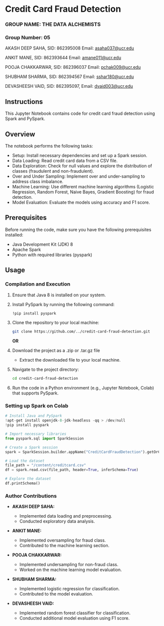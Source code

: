 # Credit Card Fraud Detection

### GROUP NAME: THE DATA ALCHEMISTS
###  Group Number: 05

AKASH DEEP SAHA, SID: 862395008  Email: asaha037@ucr.edu

ANKIT MANE, SID: 862393644 Email: amane011@ucr.edu 

POOJA CHAKKARWAR, SID: 862396037 Email: pchak009@ucr.edu

SHUBHAM SHARMA, SID: 862394567 Email: sshar180@ucr.edu 

DEVASHEESH VAID, SID: 862395097, Email: dvaid003@ucr.edu 

## Instructions

This Jupyter Notebook contains code for credit card fraud detection using Spark and PySpark.


## Overview

The notebook performs the following tasks:
- Setup: Install necessary dependencies and set up a Spark session.
- Data Loading: Read credit card data from a CSV file.
- Data Exploration: Check for null values and explore the distribution of classes (fraudulent and non-fraudulent).
- Over and Under Sampling: Implement over and under-sampling to address class imbalance.
- Machine Learning: Use different machine learning algorithms (Logistic Regression, Random Forest, Naive Bayes, Gradient Boosting) for fraud detection.
- Model Evaluation: Evaluate the models using accuracy and F1 score.

## Prerequisites

Before running the code, make sure you have the following prerequisites installed:

- Java Development Kit (JDK) 8
- Apache Spark
- Python with required libraries (pyspark)


## Usage

### Compilation and Execution
1. Ensure that Java 8 is installed on your system.
2. Install PySpark by running the following command:
    ```bash
    !pip install pyspark
    ```

3. Clone the repository to your local machine:
    ```bash
    git clone https://github.com/../credit-card-fraud-detection.git
    ```
    **OR**

3. Download the project as a .zip or .tar.gz file
    - Extract the downloaded file to your local machine.

4. Navigate to the project directory:
    ```bash
    cd credit-card-fraud-detection
    ```

5. Run the code in a Python environment (e.g., Jupyter Notebook, Colab) that supports PySpark.

### Setting up Spark on Colab

```python
# Install Java and PySpark
!apt-get install openjdk-8-jdk-headless -qq > /dev/null
!pip install pyspark

# Import necessary libraries
from pyspark.sql import SparkSession

# Create a Spark session
spark = SparkSession.builder.appName("CreditCardFraudDetection").getOrCreate()

# Load the dataset
file_path = "/content/creditcard.csv"
df = spark.read.csv(file_path, header=True, inferSchema=True)

# Explore the dataset
df.printSchema()
```

### Author Contributions

- **AKASH DEEP SAHA:**
  - Implemented data loading and preprocessing.
  - Conducted exploratory data analysis.

- **ANKIT MANE:**
  - Implemented oversampling for fraud class.
  - Contributed to the machine learning section.

- **POOJA CHAKKARWAR:**
  - Implemented undersampling for non-fraud class.
  - Worked on the machine learning model evaluation.

- **SHUBHAM SHARMA:**
  - Implemented logistic regression for classification.
  - Contributed to the model evaluation.

- **DEVASHEESH VAID:**
  - Implemented random forest classifier for classification.
  - Conducted additional model evaluation using F1 score.




